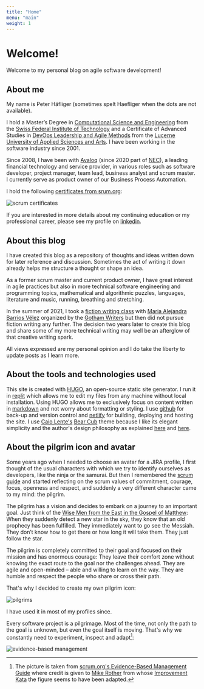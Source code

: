 ```yaml
---
title: "Home"
menu: "main"
weight: 1
---
```


# Welcome!

Welcome to my personal blog on agile software development!

## About me

My name is Peter Häfliger (sometimes spelt Haefliger when the dots are not available).

I hold a Master’s Degree in [Computational Science and Engineering](https://rw.ethz.ch) from the [Swiss Federal Institute of Technology](https://ethz.ch) and a Certificate of Advanced Studies in [DevOps Leadership and Agile Methods](https://www.hslu.ch/en/lucerne-school-of-information-technology/continuing-education/technologies-and-methods/cas-devops-and-cloud-transformation/) from the [Lucerne University of Applied Sciences and Arts](https://www.hslu.ch/en/). I have been working in the software industry since 2001.

Since 2008, I have been with [Avaloq](https://www.avaloq.com) (since 2020 part of [NEC](https://www.nec.com)), a leading financial technology and service provider, in various roles such as software developer, project manager, team lead, business analyst and scrum master. I currently serve as product owner of our Business Process Automation.

I hold the following [certificates from srum.org](https://www.scrum.org/user/628402):

![scrum certificates](/images/scrum_certificates.png)

If you are interested in more details about my continuing education or my professional career, please see my profile on [linkedin](https://www.linkedin.com/in/peter-h%C3%A4fliger-89b107103/). 

## About this blog

I have created this blog as a repository of thoughts and ideas written down for later reference and discussion. Sometimes the act of writing it down already helps me structure a thought or shape an idea.

As a former scrum master and current product owner, I have great interest in agile practices but also in more technical software engineering and programming topics, mathematical and algorithmic puzzles, languages, literature and music, running, breathing and stretching.

In the summer of 2021, I took a [fiction writing class](https://wp.writingclasses.com/courses/fiction-writing-i/) with [Maria Alejandra Barrios Vélez](https://mariaalejandrabarriosvelez.com/) organized by the [Gotham Writers](https://www.writingclasses.com/) but then did not pursue fiction writing any further. The decision two years later to create this blog and share some of my more technical writing may well be an afterglow of that creative writing spark.

All views expressed are my personal opinion and I do take the liberty to update posts as I learn more.

## About the tools and technologies used 

This site is created with [HUGO](https://gohugo.io/), an open-source static site generator. I run it in [replit](https://replit.com) which allows me to edit my files from any machine without local installation. Using HUGO allows me to exclusively focus on content written in [markdown](https://www.markdownguide.org/getting-started/) and not worry about formatting or styling. I use [github](https://github.com) for back-up and version control and [netlify](https://netlify.com) for building, deploying and hosting the site. I use [Caio Lente's](https://lente.dev/en/) [Bear Cub](https://themes.gohugo.io/themes/hugo-bearcub/) theme because I like its elegant simplicity and the author's design philosophy as explained [here](https://clente.github.io/hugo-bearcub/) and [here](https://lente.dev/en/posts/stone-websites/).

## About the pilgrim icon and avatar

Some years ago when I needed to choose an avatar for a JIRA profile, I first thought of the usual characters with which we try to identify ourselves as developers, like the ninja or the samurai. But then I remembered the [scrum guide](https://scrumguides.org/) and started reflecting on the scrum values of commitment, courage, focus, openness and respect, and suddenly a very different character came to my mind: the pilgrim.

The pilgrim has a vision and decides to embark on a journey to an important goal. Just think of the [Wise Men from the East in the Gospel of Matthew](https://www.bibleserver.com/KJV/Matthew2%3A1): When they suddenly detect a new star in the sky, they know that an old prophecy has been fulfilled. They immediately want to go see the Messiah. They don’t know how to get there or how long it will take them. They just follow the star.

The pilgrim is completely committed to their goal and focused on their mission and has enormous courage: They leave their comfort zone without knowing the exact route to the goal nor the challenges ahead. They are agile and open-minded – able and willing to learn on the way. They are humble and respect the people who share or cross their path.

That's why I decided to create my own pilgrim icon:

![pilgrims](/images/3_pilgrims.png)

I have used it in most of my profiles since.

Every software project is a pilgrimage. Most of the time, not only the path to the goal is unknown, but even the goal itself is moving. That's why we constantly need to experiment, inspect and adapt[^1]:

![evidence-based management](/images/evidence_based_management.png)

[^1]: The picture is taken from [scrum.org's Evidence-Based Management Guide](https://www.scrum.org/resources/evidence-based-management-guide) where credit is given to [Mike Rother](http://www-personal.umich.edu/~mrother/Homepage.html) from whose [Improvement Kata](http://www-personal.umich.edu/~mrother/The_Improvement_Kata.html) the figure seems to have been adapted.
